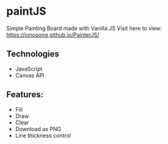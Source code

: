# paintJS

Simple Painting Board made with Vanilla JS
Visit here to view: https://jonosong.github.io/PainterJS/

## Technologies

* JavaScript
* Canvas API

## Features:
* Fill
* Draw
* Clear
* Download as PNG
* Line thickness control
